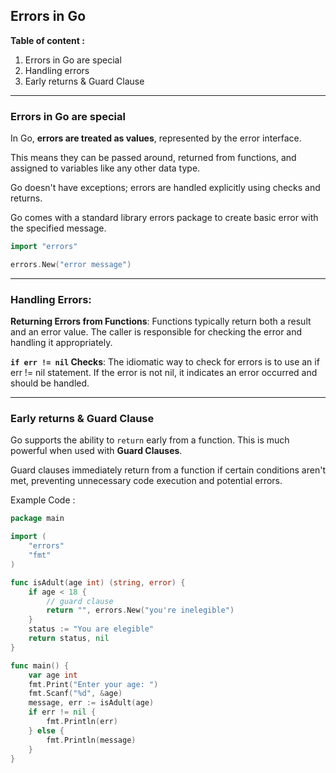 ## Errors in Go

**Table of content :**

1. Errors in Go are special
2. Handling errors
3. Early returns & Guard Clause

---

### Errors in Go are special

In Go, **errors are treated as values**, represented by the error interface.

This means they can be passed around, returned from functions, and assigned to variables like any other data type.

Go doesn't have exceptions; errors are handled explicitly using checks and returns.

Go comes with a standard library errors package to create basic error with the specified message.

```go
import "errors"
```

```go
errors.New("error message")
```

---

### Handling Errors:

**Returning Errors from Functions**: Functions typically return both a result and an error value. The caller is responsible for checking the error and handling it appropriately.

**`if err != nil` Checks**: The idiomatic way to check for errors is to use an if err != nil statement. If the error is not nil, it indicates an error occurred and should be handled.

---

### Early returns & Guard Clause

Go supports the ability to `return` early from a function. This is much powerful when used with **Guard Clauses**.

Guard clauses immediately return from a function if certain conditions aren't met, preventing unnecessary code execution and potential errors.

Example Code :

```go
package main

import (
	"errors"
	"fmt"
)

func isAdult(age int) (string, error) {
	if age < 18 {
		// guard clause
		return "", errors.New("you're inelegible")
	}
	status := "You are elegible"
	return status, nil
}

func main() {
	var age int
	fmt.Print("Enter your age: ")
	fmt.Scanf("%d", &age)
	message, err := isAdult(age)
	if err != nil {
		fmt.Println(err)
	} else {
		fmt.Println(message)
	}
}
```

